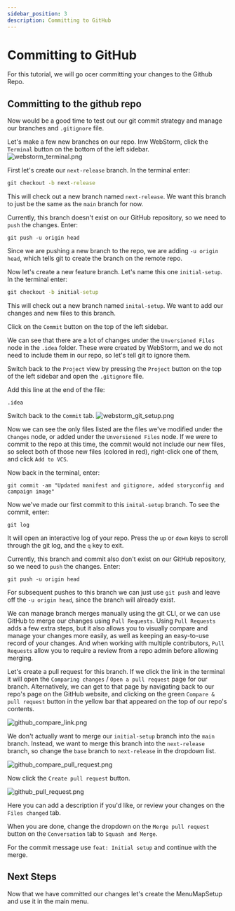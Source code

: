 ```yaml
---
sidebar_position: 3
description: Committing to GitHub
---
```


# Committing to GitHub 

For this tutorial, we will go ocer committing your changes to the Github Repo.

## Committing to the github repo
Now would be a good time to test out our git commit strategy and manage our branches and `.gitignore` file.

Let's make a few new branches on our repo. Inw WebStorm, click the `Terminal` button on the bottom of the left sidebar.  
![webstorm_terminal.png](resources/webstorm_terminal.png)

First let's create our `next-release` branch. In the terminal enter:
```bat
git checkout -b next-release
```
This will check out a new branch named `next-release`. We want this branch to just be the same as the `main` branch for now.

Currently, this branch doesn't exist on our GitHub repository, so we need to `push` the changes. Enter:
```batch
git push -u origin head
```
Since we are pushing a new branch to the repo, we are adding `-u origin head`, which tells git to create the branch on the remote repo.

Now let's create a new feature branch. Let's name this one `initial-setup`. In the terminal enter:
```bat
git checkout -b initial-setup
```
This will check out a new branch named `inital-setup`. We want to add our changes and new files to this branch.

Click on the `Commit` button on the top of the left sidebar.

We can see that there are a lot of changes under the `Unversioned Files` node in the `.idea` folder. These were created by WebStorm, and we do not need to include them in our repo, so let's tell git to ignore them.

Switch back to the `Project` view by pressing the `Project` button on the top of the left sidebar and open the `.gitignore` file.

Add this line at the end of the file:  
```.gitignore
.idea
```
Switch back to the `Commit` tab.
![webstorm_git_setup.png](resources/webstorm_git_setup.png)

Now we can see the only files listed are the files we've modified under the `Changes` node, or added under the `Unversioned Files` node. If we were to commit to the repo at this time, the commit would not include our new files, so select both of those new files (colored in red), right-click one of them, and click `Add to VCS`.

Now back in the terminal, enter:
```batch
git commit -am "Updated manifest and gitignore, added storyconfig and campaign image"
```
Now we've made our first commit to this `inital-setup` branch. To see the commit, enter:
```batch
git log
```
It will open an interactive log of your repo. Press the `up` or `down` keys to scroll through the git log, and the `q` key to exit.

Currently, this branch and commit also don't exist on our GitHub repository, so we need to `push` the changes. Enter:
```batch
git push -u origin head
```
For subsequent pushes to this branch we can just use `git push` and leave off the `-u origin head`, since the branch will already exist.

We can manage branch merges manually using the git CLI, or we can use GitHub to merge our changes using `Pull Requests`. Using `Pull Requests` adds a few extra steps, but it also allows you to visually compare and manage your changes more easily, as well as keeping an easy-to-use record of your changes. And when working with multiple contributors, `Pull Requests` allow you to require a review from a repo admin before allowing merging.      

Let's create a pull request for this branch. If we click the link in the terminal it will open the `Comparing changes` / `Open a pull request` page for our branch. Alternatively, we can get to that page by navigating back to our repo's page on the GitHub website, and clicking on the green `Compare & pull request` button in the yellow bar that appeared on the top of our repo's contents.

![github_compare_link.png](resources/github_compare_link.png)

We don't actually want to merge our `initial-setup` branch into the `main` branch. Instead, we want to merge this branch into the `next-release` branch, so change the `base` branch to `next-release` in the dropdown list.  

![github_compare_pull_request.png](resources/github_compare_pull_request.png)

Now click the `Create pull request` button.

![github_pull_request.png](resources/github_pull_request.png)

Here you can add a description if you'd like, or review your changes on the `Files changed` tab.

When you are done, change the dropdown on the `Merge pull request` button on the `Conversation` tab to `Squash and Merge`.

For the commit message use `feat: Initial setup` and continue with the merge.

## Next Steps

Now that we have committed our changes let's create the MenuMapSetup and use it in the main menu. 